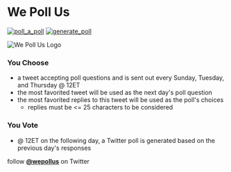 # We Poll Us

[![poll_a_poll](https://github.com/walkersutton/wepollus/actions/workflows/poll_a_poll.yml/badge.svg)](https://github.com/walkersutton/wepollus/actions/workflows/poll_a_poll.yml)
[![generate_poll](https://github.com/walkersutton/wepollus/actions/workflows/generate_poll.yml/badge.svg?event=workflow_dispatch)](https://github.com/walkersutton/wepollus/actions/workflows/generate_poll.yml)

![We Poll Us Logo](https://pbs.twimg.com/profile_images/1398693815217758214/fli630lU_200x200.png)

### You Choose
* a tweet accepting poll questions and is sent out every Sunday, Tuesday, and Thursday @ 12ET
* the most favorited tweet will be used as the next day's poll question
* the most favorited replies to this tweet will be used as the poll's choices
  * replies must be <= 25 characters to be considered
### You Vote
* @ 12ET on the following day, a Twitter poll is generated based on the previous day's responses

follow [__@wepollus__](https://twitter.com/wepollus) on Twitter
